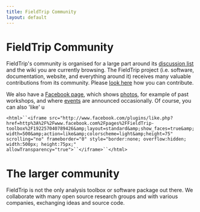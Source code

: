 ```yaml
---
title: FieldTrip Community
layout: default
---
```


# FieldTrip Community

FieldTrip's community is organised for a large part around its [discussion list](/discussion_list) and the wiki you are currently browsing. The FieldTrip project (i.e. software, documentation, website, and everything around it) receives many valuable contributions from its community. Please [look here](/contribute) how you can contribute.

We also have a [Facebook page](http://www.facebook.com/pages/FieldTrip-toolbox/192257040789426), which shows [photos](http://www.facebook.com/pages/FieldTrip-toolbox/192257040789426?v=photos), for example of past workshops, and where [events](http://www.facebook.com/pages/FieldTrip-toolbox/192257040789426?v=app_2344061033) are announced occasionally. Of course, you can also 'like' u

`<html>``<iframe src="http://www.facebook.com/plugins/like.php?href=http%3A%2F%2Fwww.facebook.com%2Fpages%2FFieldTrip-toolbox%2F192257040789426&amp;layout=standard&amp;show_faces=true&amp;width=500&amp;action=like&amp;colorscheme=light&amp;height=75" scrolling="no" frameborder="0" style="border:none; overflow:hidden; width:500px; height:75px;" allowTransparency="true">``</iframe>``</html>`

# The larger community

FieldTrip is not the only analysis toolbox or software package out there. We collaborate with many open source research groups and with various companies, exchanging ideas and source code.
